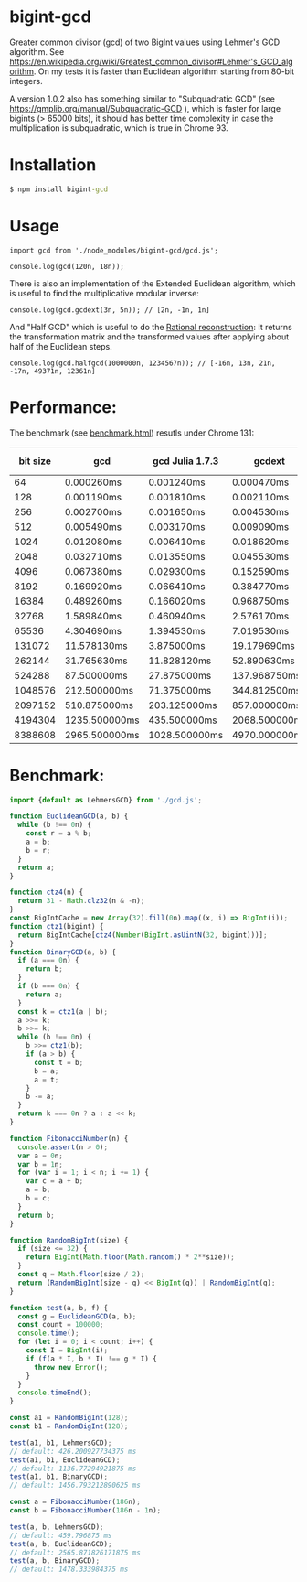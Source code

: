 # bigint-gcd
Greater common divisor (gcd) of two BigInt values using Lehmer's GCD algorithm.
See https://en.wikipedia.org/wiki/Greatest_common_divisor#Lehmer's_GCD_algorithm.
On my tests it is faster than Euclidean algorithm starting from 80-bit integers.

A version 1.0.2 also has something similar to "Subquadratic GCD" (see https://gmplib.org/manual/Subquadratic-GCD ),
which is faster for large bigints (> 65000 bits), it should has better time complexity in case 
the multiplication is subquadratic, which is true in Chrome 93.

Installation
============

```cmd
$ npm install bigint-gcd
```

Usage
=====

```
import gcd from './node_modules/bigint-gcd/gcd.js';

console.log(gcd(120n, 18n));

```

There is also an implementation of the Extended Euclidean algorithm, which is useful to find the multiplicative modular inverse:
```
console.log(gcd.gcdext(3n, 5n)); // [2n, -1n, 1n]
```

And "Half GCD" which is useful to do the [Rational reconstruction](https://en.wikipedia.org/wiki/Rational_reconstruction_(mathematics)):
It returns the transformation matrix and the transformed values after applying about half of the Euclidean steps.
```
console.log(gcd.halfgcd(1000000n, 1234567n)); // [-16n, 13n, 21n, -17n, 49371n, 12361n]
```



Performance:
============

The benchmark (see [benchmark.html](benchmark.html)) resutls under Chrome 131:

|           bit size |                 gcd |    gcd Julia 1.7.3 |             gcdext |   gcdx Julia 1.7.3 |                mul |    mul Julia 1.7.3 |                div |    div Julia 1.7.3 |                rem |    rem Julia 1.7.3 |
| ------------------ | ------------------- | ------------------ | ------------------ | ------------------ | ------------------ | ------------------ | ------------------ | ------------------ | ------------------ | ------------------ |
|                 64 |          0.000260ms |         0.001240ms |         0.000470ms |         0.001480ms |         0.000060ms |         0.000850ms |         0.000080ms |         0.001060ms |         0.000070ms |         0.000910ms |
|                128 |          0.001190ms |         0.001810ms |         0.002110ms |         0.003110ms |         0.000060ms |         0.001080ms |         0.000330ms |         0.001320ms |         0.000390ms |         0.000540ms |
|                256 |          0.002700ms |         0.001650ms |         0.004530ms |         0.005520ms |         0.000080ms |         0.001730ms |         0.000380ms |         0.002090ms |         0.000400ms |         0.000630ms |
|                512 |          0.005490ms |         0.003170ms |         0.009090ms |         0.004300ms |         0.000150ms |         0.003490ms |         0.000690ms |         0.000670ms |         0.000730ms |         0.000690ms |
|               1024 |          0.012080ms |         0.006410ms |         0.018620ms |         0.008060ms |         0.000460ms |         0.000730ms |         0.001280ms |         0.009310ms |         0.001310ms |         0.001010ms |
|               2048 |          0.032710ms |         0.013550ms |         0.045530ms |         0.032960ms |         0.001220ms |         0.001100ms |         0.003600ms |         0.001340ms |         0.003660ms |         0.001650ms |
|               4096 |          0.067380ms |         0.029300ms |         0.152590ms |         0.037350ms |         0.003660ms |         0.002200ms |         0.010250ms |         0.002560ms |         0.010250ms |         0.003780ms |
|               8192 |          0.169920ms |         0.066410ms |         0.384770ms |         0.097660ms |         0.010990ms |         0.005370ms |         0.028560ms |         0.037350ms |         0.028810ms |         0.010500ms |
|              16384 |          0.489260ms |         0.166020ms |         0.968750ms |         0.271480ms |         0.035160ms |         0.014160ms |         0.080080ms |         0.075680ms |         0.080080ms |         0.027830ms |
|              32768 |          1.589840ms |         0.460940ms |         2.576170ms |         0.833980ms |         0.098630ms |         0.038090ms |         0.228520ms |         0.059570ms |         0.229490ms |         0.080080ms |
|              65536 |          4.304690ms |         1.394530ms |         7.019530ms |         2.421880ms |         0.296880ms |         0.337890ms |         0.658200ms |         0.177730ms |         0.660160ms |         0.226560ms |
|             131072 |         11.578130ms |         3.875000ms |        19.179690ms |         6.273440ms |         0.585940ms |         0.277340ms |         1.910160ms |         0.945310ms |         1.910160ms |         0.750000ms |
|             262144 |         31.765630ms |        11.828120ms |        52.890630ms |        16.890620ms |         1.312500ms |         1.156250ms |         5.023440ms |         1.445310ms |         5.023440ms |         2.351560ms |
|             524288 |         87.500000ms |        27.875000ms |       137.968750ms |        46.218750ms |         3.078130ms |         1.421880ms |        12.828130ms |         4.234380ms |        12.781250ms |         6.781250ms |
|            1048576 |        212.500000ms |        71.375000ms |       344.812500ms |       118.562500ms |         6.812500ms |         3.187500ms |        30.781250ms |        10.343750ms |        30.718750ms |        13.312500ms |
|            2097152 |        510.875000ms |       203.125000ms |       857.000000ms |       317.500000ms |        17.562500ms |         9.437500ms |        75.750000ms |        21.000000ms |        75.812500ms |        36.937500ms |
|            4194304 |       1235.500000ms |       435.500000ms |      2068.500000ms |       702.000000ms |        39.125000ms |        18.375000ms |       184.500000ms |        40.250000ms |       176.375000ms |        50.500000ms |
|            8388608 |       2965.500000ms |      1028.500000ms |      4970.000000ms |      1730.000000ms |        90.500000ms |        46.500000ms |       407.750000ms |        90.750000ms |       406.500000ms |        94.250000ms |


Benchmark:
==========

```javascript
import {default as LehmersGCD} from './gcd.js';

function EuclideanGCD(a, b) {
  while (b !== 0n) {
    const r = a % b;
    a = b;
    b = r;
  }
  return a;
}

function ctz4(n) {
  return 31 - Math.clz32(n & -n);
}
const BigIntCache = new Array(32).fill(0n).map((x, i) => BigInt(i));
function ctz1(bigint) {
  return BigIntCache[ctz4(Number(BigInt.asUintN(32, bigint)))];
}
function BinaryGCD(a, b) {
  if (a === 0n) {
    return b;
  }
  if (b === 0n) {
    return a;
  }
  const k = ctz1(a | b);
  a >>= k;
  b >>= k;
  while (b !== 0n) {
    b >>= ctz1(b);
    if (a > b) {
      const t = b;
      b = a;
      a = t;
    }
    b -= a;
  }
  return k === 0n ? a : a << k;
}

function FibonacciNumber(n) {
  console.assert(n > 0);
  var a = 0n;
  var b = 1n;
  for (var i = 1; i < n; i += 1) {
    var c = a + b;
    a = b;
    b = c;
  }
  return b;
}

function RandomBigInt(size) {
  if (size <= 32) {
    return BigInt(Math.floor(Math.random() * 2**size));
  }
  const q = Math.floor(size / 2);
  return (RandomBigInt(size - q) << BigInt(q)) | RandomBigInt(q);
}

function test(a, b, f) {
  const g = EuclideanGCD(a, b);
  const count = 100000;
  console.time();
  for (let i = 0; i < count; i++) {
    const I = BigInt(i);
    if (f(a * I, b * I) !== g * I) {
      throw new Error();
    }
  }
  console.timeEnd();
}

const a1 = RandomBigInt(128);
const b1 = RandomBigInt(128);

test(a1, b1, LehmersGCD);
// default: 426.200927734375 ms
test(a1, b1, EuclideanGCD);
// default: 1136.77294921875 ms
test(a1, b1, BinaryGCD);
// default: 1456.793212890625 ms

const a = FibonacciNumber(186n);
const b = FibonacciNumber(186n - 1n);

test(a, b, LehmersGCD);
// default: 459.796875 ms
test(a, b, EuclideanGCD);
// default: 2565.871826171875 ms
test(a, b, BinaryGCD);
// default: 1478.333984375 ms

```
